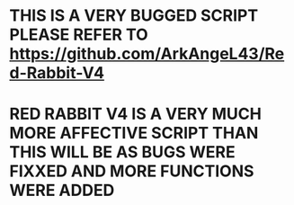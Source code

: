 # THIS IS A VERY BUGGED SCRIPT PLEASE REFER TO https://github.com/ArkAngeL43/Red-Rabbit-V4 
# RED RABBIT V4 IS A VERY MUCH MORE AFFECTIVE SCRIPT THAN THIS WILL BE AS BUGS WERE FIXXED AND MORE FUNCTIONS WERE ADDED 
